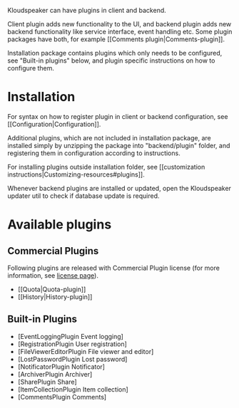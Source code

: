 Kloudspeaker can have plugins in client and backend.

Client plugin adds new functionality to the UI, and backend plugin adds new backend functionality like service interface, event handling etc. Some plugin packages have both, for example [[Comments plugin|Comments-plugin]].

Installation package contains plugins which only needs to be configured, see "Built-in plugins" below, and plugin specific instructions on how to configure them.

# Installation

For syntax on how to register plugin in client or backend configuration, see [[Configuration|Configuration]].

Additional plugins, which are not included in installation package, are installed simply by unzipping the package into "backend/plugin" folder, and registering them in configuration according to instructions.

For installing plugins outside installation folder, see [[customization instructions|Customizing-resources#plugins]].

Whenever backend plugins are installed or updated, open the Kloudspeaker updater util to check if database update is required.

# Available plugins

## Commercial Plugins

Following plugins are released with Commercial Plugin license (for more information, see [license page](http://www.kloudspeaker.org/license.php)).

  * [[Quota|Quota-plugin]]
  * [[History|History-plugin]]

## Built-in Plugins
  * [EventLoggingPlugin Event logging]
  * [RegistrationPlugin User registration]
  * [FileViewerEditorPlugin File viewer and editor]
  * [LostPasswordPlugin Lost password]
  * [NotificatorPlugin Notificator]
  * [ArchiverPlugin Archiver]
  * [SharePlugin Share]
  * [ItemCollectionPlugin Item collection]
  * [CommentsPlugin Comments]